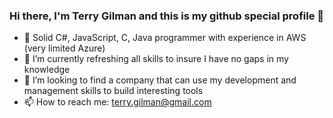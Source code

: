### Hi there, I'm Terry Gilman and this is my github special profile 👋
- 🔭 Solid C#, JavaScript, C, Java programmer with experience in AWS (very limited Azure)
- 🌱 I’m currently refreshing all skills to insure I have no gaps in my knowledge
- 👯 I’m looking to find a company that can use my development and management skills to build interesting tools
- 📫 How to reach me: terry.gilman@gmail.com

<!--
**tlgilman/tlgilman** is a ✨ _special_ ✨ repository because its `README.md` (this file) appears on your GitHub profile.

- 🤔 I’m looking for help with best was to get involved in open source projects
- 💬 Ask me about the arcade machine I built
- 😄 Pronouns: he/him/his
- ⚡ Fun fact: I can, on occasion, hold my breath for 6 minutes
-->
